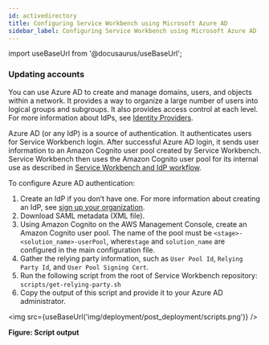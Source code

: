 ```yaml
---
id: activedirectory
title: Configuring Service Workbench using Microsoft Azure AD
sidebar_label: Configuring Service Workbench using Microsoft Azure AD
---
```

import useBaseUrl from '@docusaurus/useBaseUrl';

### Updating accounts

You can use Azure AD to create and manage domains, users, and objects within a network. It provides a way to organize a large number of users into logical groups and subgroups. It also provides access control at each level. For more information about IdPs, see [Identity Providers](https://docs.microsoft.com/en-us/azure/active-directory/external-identities/identity-providers).

Azure AD (or any IdP) is a source of authentication. It authenticates users for Service Workbench login. After successful Azure AD login, it sends user information to an Amazon Cognito user pool created by Service Workbench. Service Workbench then uses the Amazon Cognito user pool for its internal use as described in [Service Workbench and IdP workflow](/configuration_guide/workflow).

To configure Azure AD authentication:

1. Create an IdP if you don’t have one. For more information about creating an IdP, see [sign up your organization](https://docs.microsoft.com/en-us/azure/active-directory/fundamentals/sign-up-organization).
2. Download SAML metadata (XML file).
3. Using Amazon Cognito on the AWS Management Console, create an Amazon Cognito user pool. The name of the pool must be `<stage>-<solution_name>-userPool`, where`stage` and `solution_name` are configured in the main configuration file.
4. Gather the relying party information, such as `User Pool Id`, `Relying Party Id`, and `User Pool Signing Cert`.
5. Run the following script from the root of Service Workbench repository: 
 `scripts/get-relying-party.sh`
6. Copy the output of this script and provide it to your Azure AD administrator.

<img src={useBaseUrl('img/deployment/post_deployment/scripts.png')} />

**Figure: Script output**
